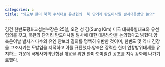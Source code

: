 ```yaml
---
categories: a
title: "외교부 한미 북핵 수석대표 유선협의  북 단거리 탄도미사일 발사대응방안 논의"
---
```

김건 한반도평화교섭본부장은 25일, 오전 성 김(Sung Kim) 미국 대북특별대표와 유선협의를 갖고, 북한의 단거리 탄도미사일 발사에 대한 대응방안을 논의했다고 밝혔다.양측은이날 발사가 다수의 유엔 안보리 결의를 명백히 위반한 것이며, 한반도 및 역내 긴장을 고조시키는 도발임을 지적하고 이를 규탄했다.양측은 강력한 한미 연합방위태세를 유지하는 가운데 국제사회의단합된 대응을 위한 한미·한미일간 공조를 지속 강화해 나가기로했다.